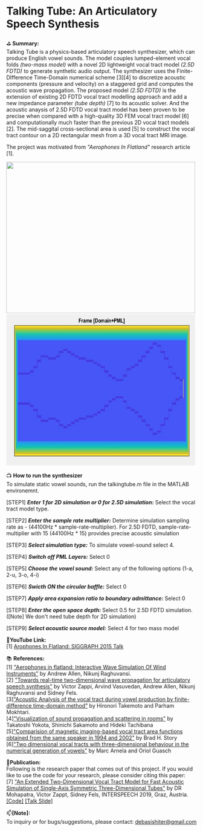 # Talking Tube: An Articulatory Speech Synthesis

:golf: <b>Summary: </b>
<br>Talking Tube is a physics-based articulatory speech synthesizer, which can produce English vowel sounds. The model couples lumped-element vocal folds *(two-mass model)* with a novel 2D lightweight vocal tract model *(2.5D FDTD)* to generate synthetic audio output. The synthesizer uses the Finite-DIfference Time-Domain numerical scheme [3][4] to discretize acoustic components (pressure and velocity) on a staggered grid and computes the acoustic wave propagation. The proposed model *(2.5D FDTD)* is the extension of existing 2D FDTD vocal tract modelling approach and add a new impedance parameter *(tube depth)* [7] to its acoustic solver. And the acoustic anaysis of 2.5D FDTD vocal tract model has been proven to be precise when compared with a high-quality 3D FEM vocal tract model [6] and computationally much faster than the previous 2D vocal tract models [2]. The mid-saggital cross-sectional area is used [5] to construct the vocal tract contour on a 2D rectangular mesh from a 3D vocal tract MRI image.

The project was motivated from *"Aerophones In Flatland"* research article [1].

<img src="img/rotating_tract.gif" width="500" height="400">

<img src="img/vowel_domain_plus_pml.JPG" width="500" height="400">

:tv: <b>How to run the synthesizer</b>
<br> To simulate static vowel sounds, run the talkingtube.m file in the MATLAB environemnt.

[STEP1] *<b>Enter 1 for 2D simulation or 0 for 2.5D simulation:</b>* Select the vocal tract model type.

[STEP2] *<b>Enter the sample rate multiplier:</b>* Determine simulation sampling rate as - (44100Hz * sample-rate-multiplier). For 2.5D FDTD,  sample-rate-multiplier with 15 (44100Hz * 15) provides precise acoustic simulation

[STEP3] *<b>Select simulation type:</b>* To simulate vowel-sound select 4.

[STEP4] *<b>Switch off PML Layers:</b>* Select 0

[STEP5] *<b>Choose the vowel sound:</b>* Select any of the following options (1-a, 2-u, 3-o, 4-i)

[STEP6] *<b>Swicth ON the circular baffle:</b>* Select 0

[STEP7] *<b>Apply area expansion ratio to boundary admittance:</b>* Select 0

[STEP8] *<b>Enter the open space depth: </b>* Select 0.5 for 2.5D FDTD simulation. ([Note] We don't need tube depth for 2D simulation)

[STEP9] *<b>Select acoustic source model:</b>* Select 4 for two mass model

:movie_camera:<b>YouTube Link: </b>
<br>[1] <a href = "https://www.youtube.com/watch?v=0wqWfBbIQtg">Arophones In Flatland: SIGGRAPH 2015 Talk</a>

:books: <b>References: </b>
<br>[1] <a href ="https://dl.acm.org/citation.cfm?id=2767001">"Aerophones in flatland: Interactive Wave Simulation Of Wind Instruments"</a>  by Andrew Allen, Nikunj Raghuvansi. 
<br>[2] <a href = "https://asa.scitation.org/doi/abs/10.1121/2.0000395">"Towards real-time two-dimensional wave propagation for articulatory speech synthesis"</a> by Victor Zappi, Arvind Vasuvedan, Andrew Allen, Nikunj Raghuvansi and Sidney Fels.
<br>[3]<a href="https://asa.scitation.org/doi/full/10.1121/1.3502470">"Acoustic Analysis of the vocal tract during vowel production by finite-difference time-domain method"</a> by Hironori Takemoto and Parham Mokhtari.
<br>[4]<a href = "https://www.jstage.jst.go.jp/article/ast/23/1/23_1_40/_article/-char/ja/">"Visualization of sound propagation and scattering in rooms"</a> by Takatoshi Yokota, Shinichi Sakamoto and Hideki Tachibana
<br>[5]<a href="https://asa.scitation.org/doi/10.1121/1.2805683">"Comparision of magnetic imaging-based vocal tract area functions obtained from the same speaker in 1994 and 2002"</a> by Brad H. Story
<br>[6]<a href = "https://asa.scitation.org/doi/10.1121/1.4837221">"Two dimensional vocal tracts with three-dimensional behaviour in the numerical generation of vowels"</a> by Marc Arnela and Oriol Guasch

:newspaper:<b>Publication:</b>
<br>Following is the research paper that comes out of this project. If you would like to use the code for your research, please consider citing this paper:
<br>[7] <a href="https://www.isca-speech.org/archive/Interspeech_2019/abstracts/1764.html">"An Extended Two-Dimensional Vocal Tract Model for Fast Acoustic Simulation of Single-Axis Symmetric Three-Dimensional Tubes"</a> by DR Mohapatra, Victor Zappt, Sidney Fels, INTERSPEECH 2019, Graz, Austria. [[Code]](https://github.com/Debasishray19/vocaltube-speech-synthesis/tree/master/version03) [[Talk Slide]](https://github.com/Debasishray19/vocaltube-speech-synthesis/blob/master/Interspeech2019%20Presentation/Interspeech%202019%20Presentation.pptx)

:mailbox:<b>[Note]:</b>
<br> To inquiry or for bugs/suggestions, please contact: debasishiter@gmail.com
 

